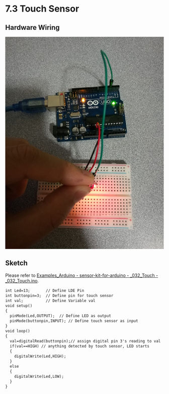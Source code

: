 # 7.3 Touch Sensor

## Hardware Wiring
![Image](../../Examples/sensor-kit-for-arduino/032_touch.jpg)

## Sketch
Please refer to [Examples_Arduino - sensor-kit-for-arduino - _032_Touch - _032_Touch.ino](https://github.com/LongerVisionRobot/Examples_Arduino/blob/master/sensor-kit-for-arduino/_032_Touch/_032_Touch.ino).
```
int Led=13;       // Define LDE Pin
int buttonpin=3;  // Define pin for touch sensor
int val;          // Define Variable val
void setup()
{
  pinMode(Led,OUTPUT);  // Define LED as output
  pinMode(buttonpin,INPUT); // Define touch sensor as input
}
void loop()
{
  val=digitalRead(buttonpin);// assign digital pin 3's reading to val
  if(val==HIGH) // anything detected by touch sensor, LED starts
  {
    digitalWrite(Led,HIGH);
  }
  else
  {
    digitalWrite(Led,LOW);
  }
}
```